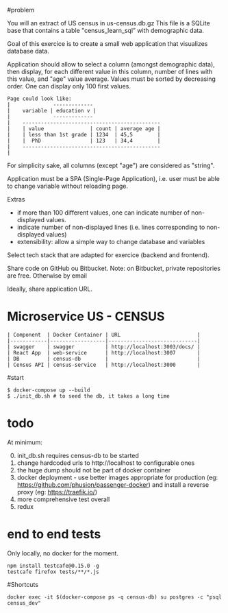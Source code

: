 #problem

You will an extract of US census in us-census.db.gz
This file is a SQLite base that contains a table "census_learn_sql” with demographic data.


Goal of this exercice is to create a small web application that visualizes database data.


Application should allow to select a column (amongst demographic data), then display, for each different value in this column, number of lines with this value, and "age" value average.
Values must be sorted by decreasing order. One can display only 100 first values.


    Page could look like:
    |              -------------
    |    variable | education v |
    |              -------------
    |    ---------------------------------------------
    |    | value               | count | average age |
    |    | less than 1st grade | 1234  | 45,5        |
    |    |  PhD                | 123   | 34,4        |
    |    ---------------------------------------------
    |

For simplicity sake, all columns (except "age") are considered as "string".

Application must be a SPA (Single-Page Application), i.e. user must be able to change variable without reloading page.

Extras
* if more than 100 different values, one can indicate number of non-displayed values.
* indicate number of non-displayed lines (i.e. lines corresponding to non-displayed values)
* extensibility: allow a simple way to change database and variables


Select tech stack that are adapted for exercice (backend and frontend).


Share code on GitHub ou Bitbucket.
Note: on Bitbucket, private repositories are free.
Otherwise by email


Ideally, share application URL.

# Microservice US - CENSUS

    | Component  | Docker Container | URL                         |
    |------------|------------------|-----------------------------|
    | swagger    | swagger          | http://localhost:3003/docs/ |
    | React App  | web-service      | http://localhost:3007       |
    | DB         | census-db        |                             |
    | Census API | census-service   | http://localhost:3000       |

#start

    $ docker-compose up --build
    $ ./init_db.sh # to seed the db, it takes a long time
# todo

At minimum: 

0. init_db.sh requires  census-db to be started
1. change hardcoded urls to http://localhost to configurable ones
2. the huge dump should not be part of docker container
3. docker deployment - use better images appropriate for production (eg: https://github.com/phusion/passenger-docker) and install a reverse proxy  (eg: https://traefik.io/)
4. more comprehensive test overall
5. redux

# end to end tests
Only locally, no docker for the moment.

    npm install testcafe@0.15.0 -g
    testcafe firefox tests/**/*.js
  
#Shortcuts

    docker exec -it $(docker-compose ps -q census-db) su postgres -c "psql census_dev"
